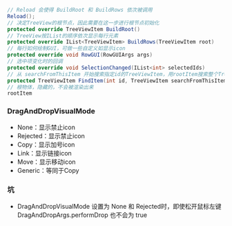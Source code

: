 ``` csharp
// Reload 会使得 BuildRoot 和 BuildRows 依次被调用
Reload();
// 决定TreeView的根节点，因此需要在这一步进行根节点初始化
protected override TreeViewItem BuildRoot()
// TreeView按IList的顺序依次显示每行元素
protected override IList<TreeViewItem> BuildRows(TreeViewItem root)
// 每行如何绘制GUI，可做一些自定义如显示icon
protected override void RowGUI(RowGUIArgs args)
// 选中项变化时的回调
protected override void SelectionChanged(IList<int> selectedIds)
// 从 searchFromThisItem 开始搜索指定id的TreeViewItem，用rootItem搜索整个TreeView
protected TreeViewItem FindItem(int id, TreeViewItem searchFromThisItem)
// 根物体，隐藏的，不会被渲染出来
rootItem
```

### DragAndDropVisualMode

-   None：显示禁止icon
-   Rejected：显示禁止icon
-   Copy：显示加号icon
-   Link：显示链接icon
-   Move：显示移动icon
-   Generic：等同于Copy

### 坑

-   DragAndDropVisualMode 设置为 None 和 Rejected时，即使松开鼠标左键 DragAndDropArgs.performDrop 也不会为 true